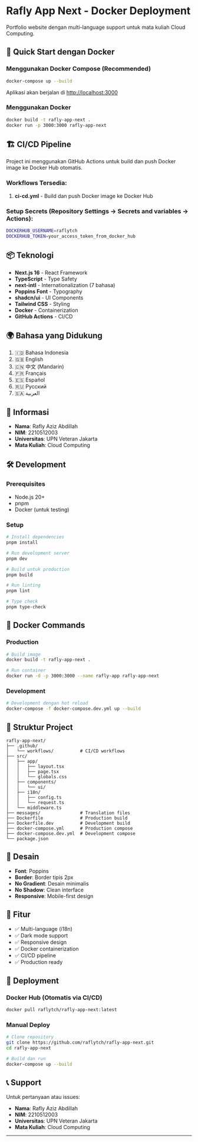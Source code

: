 # Rafly App Next - Docker Deployment

Portfolio website dengan multi-language support untuk mata kuliah Cloud Computing.

## 🚀 Quick Start dengan Docker

### Menggunakan Docker Compose (Recommended)

```bash
docker-compose up --build
```

Aplikasi akan berjalan di [http://localhost:3000](http://localhost:3000)

### Menggunakan Docker

```bash
docker build -t rafly-app-next .
docker run -p 3000:3000 rafly-app-next
```

## 🏗️ CI/CD Pipeline

Project ini menggunakan GitHub Actions untuk build dan push Docker image ke Docker Hub otomatis.

### Workflows Tersedia:

1. **ci-cd.yml** - Build dan push Docker image ke Docker Hub

### Setup Secrets (Repository Settings → Secrets and variables → Actions):

```bash
DOCKERHUB_USERNAME=raflytch
DOCKERHUB_TOKEN=your_access_token_from_docker_hub
```

## 📦 Teknologi

- **Next.js 16** - React Framework
- **TypeScript** - Type Safety
- **next-intl** - Internationalization (7 bahasa)
- **Poppins Font** - Typography
- **shadcn/ui** - UI Components
- **Tailwind CSS** - Styling
- **Docker** - Containerization
- **GitHub Actions** - CI/CD

## 🌍 Bahasa yang Didukung

1. 🇮🇩 Bahasa Indonesia
2. 🇬🇧 English
3. 🇨🇳 中文 (Mandarin)
4. 🇫🇷 Français
5. 🇪🇸 Español
6. 🇷🇺 Русский
7. 🇸🇦 العربية

## 👤 Informasi

- **Nama**: Rafly Aziz Abdillah
- **NIM**: 2210512003
- **Universitas**: UPN Veteran Jakarta
- **Mata Kuliah**: Cloud Computing

## 🛠️ Development

### Prerequisites

- Node.js 20+
- pnpm
- Docker (untuk testing)

### Setup

```bash
# Install dependencies
pnpm install

# Run development server
pnpm dev

# Build untuk production
pnpm build

# Run linting
pnpm lint

# Type check
pnpm type-check
```

## 🐳 Docker Commands

### Production

```bash
# Build image
docker build -t rafly-app-next .

# Run container
docker run -d -p 3000:3000 --name rafly-app rafly-app-next
```

### Development

```bash
# Development dengan hot reload
docker-compose -f docker-compose.dev.yml up --build
```

## 📁 Struktur Project

```
rafly-app-next/
├── .github/
│   └── workflows/          # CI/CD workflows
├── src/
│   ├── app/
│   │   ├── layout.tsx
│   │   ├── page.tsx
│   │   └── globals.css
│   ├── components/
│   │   └── ui/
│   ├── i18n/
│   │   ├── config.ts
│   │   └── request.ts
│   └── middleware.ts
├── messages/               # Translation files
├── Dockerfile              # Production build
├── Dockerfile.dev          # Development build
├── docker-compose.yml      # Production compose
├── docker-compose.dev.yml  # Development compose
└── package.json
```

## 🎨 Desain

- **Font**: Poppins
- **Border**: Border tipis 2px
- **No Gradient**: Desain minimalis
- **No Shadow**: Clean interface
- **Responsive**: Mobile-first design

## 📝 Fitur

- ✅ Multi-language (i18n)
- ✅ Dark mode support
- ✅ Responsive design
- ✅ Docker containerization
- ✅ CI/CD pipeline
- ✅ Production ready

## 🚀 Deployment

### Docker Hub (Otomatis via CI/CD)
```bash
docker pull raflytch/rafly-app-next:latest
```

### Manual Deploy
```bash
# Clone repository
git clone https://github.com/raflytch/rafly-app-next.git
cd rafly-app-next

# Build dan run
docker-compose up --build
```

## 📞 Support

Untuk pertanyaan atau issues:

- **Nama**: Rafly Aziz Abdillah
- **NIM**: 2210512003
- **Universitas**: UPN Veteran Jakarta
- **Mata Kuliah**: Cloud Computing

---
